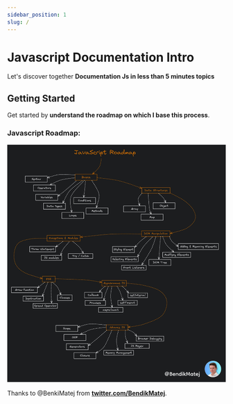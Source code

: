 ```yaml
---
sidebar_position: 1
slug: /
---
```


# Javascript Documentation Intro

Let's discover together **Documentation Js in less than 5 minutes topics**

## Getting Started

Get started by **understand the roadmap on which I base this process**.

### Javascript Roadmap:

![Docs Version Dropdown](./img/js-roadmap.png)

Thanks to @BenkiMatej from **[twitter.com/BendikMatej](https://twitter.com/BendikMatej)**.


<!-- ### What you'll need


## Generate a new site


## Start your site --->

